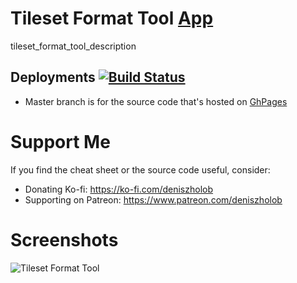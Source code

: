 # Tileset Format Tool [App](https://deniszholob.github.io/tileset-format-tool/)

tileset_format_tool_description

## Deployments [![Build Status](https://github.com/deniszholob/tileset-format-tool/actions/workflows/main.yml/badge.svg)](https://github.com/deniszholob/tileset-format-tool/actions/workflows/main.yml)

- Master branch is for the source code that's hosted on
  [GhPages](https://deniszholob.github.io/tileset-format-tool/)

# Support Me

If you find the cheat sheet or the source code useful, consider:

- Donating Ko-fi: https://ko-fi.com/deniszholob
- Supporting on Patreon: https://www.patreon.com/deniszholob

# Screenshots

![Tileset Format Tool](screenshots/tileset-format-tool-screenshot.png)

